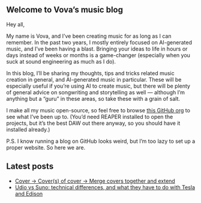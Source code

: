 ## Welcome to Vova’s music blog

Hey all,

My name is Vova, and I’ve been creating music for as long as I can remember. In the past two years, I mostly entirely focused on AI-generated music, and I’ve been having a blast. Bringing your ideas to life in hours or days instead of weeks or months is a game-changer (especially when you suck at sound engineering as much as I do).

In this blog, I’ll be sharing my thoughts, tips and tricks related music creation in general, and AI-generated music in particular. These will be especially useful if you’re using AI to create music, but there will be plenty of general advice on songwriting and storytelling as well — although I’m anything but a “guru” in these areas, so take these with a grain of salt.

I make all my music open-source, so feel free to browse [this GitHub org](https://github.com/vovas-music) to see what I’ve been up to. (You’d need REAPER installed to open the projects, but it’s the best DAW out there anyway, so you should have it installed already.)

P.S. I know running a blog on GitHub looks weird, but I’m too lazy to set up a proper website. So here we are.

## Latest posts

- [Cover → Cover(s) of cover → Merge covers together and extend](/2024/2024-11-08-iterating-and-merging-covers.md)
- [Udio vs Suno: technical differences, and what they have to do with Tesla and Edison](/2024/2024-10-11-suno-vs-udio.md)